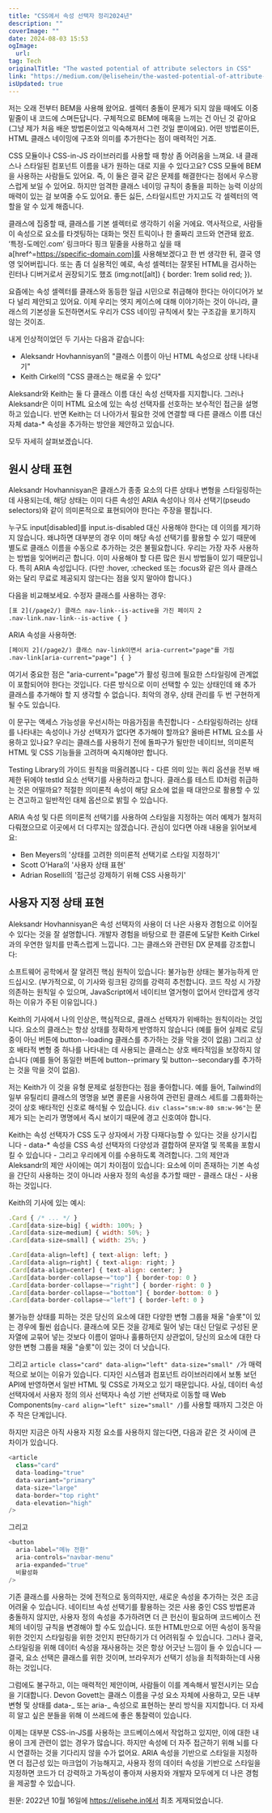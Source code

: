 ```yaml
---
title: "CSS에서 속성 선택자 정리2024년"
description: ""
coverImage: ""
date: 2024-08-03 15:53
ogImage: 
  url: 
tag: Tech
originalTitle: "The wasted potential of attribute selectors in CSS"
link: "https://medium.com/@elisehein/the-wasted-potential-of-attribute-selectors-in-css-49102cb88f34"
isUpdated: true
---
```






저는 오래 전부터 BEM을 사용해 왔어요. 셀렉터 충돌이 문제가 되지 않을 때에도 이중 밑줄이 내 코드에 스며든답니다. 구체적으로 BEM에 매혹을 느끼는 건 아닌 것 같아요 (그냥 제가 처음 배운 방법론이었고 익숙해져서 그런 것일 뿐이에요). 어떤 방법론이든, HTML 클래스 네이밍에 구조와 의미를 추가한다는 점이 매력적인 거죠.

CSS 모듈이나 CSS-in-JS 라이브러리를 사용할 때 항상 좀 어려움을 느껴요. 내 클래스나 스타일된 컴포넌트 이름을 내가 원하는 대로 지을 수 있다고요? CSS 모듈에 BEM을 사용하는 사람들도 있어요. 즉, 이 둘은 결국 같은 문제를 해결한다는 점에서 우스꽝스럽게 보일 수 있어요. 하지만 엄격한 클래스 네이밍 규칙이 충돌을 피하는 능력 이상의 매력이 있는 걸 보여줄 수도 있어요. 좋든 싫든, 스타일시트만 가지고도 각 셀렉터의 역할을 알 수 있게 해줍니다.

클래스에 집중할 때, 클래스를 기본 셀렉터로 생각하기 쉬울 거에요. 역사적으로, 사람들이 속성으로 요소를 타겟팅하는 대화는 멋진 트릭이나 한 줄짜리 코드와 연관돼 왔죠. ‘특정-도메인.com’ 링크마다 핑크 밑줄을 사용하고 싶을 때 a[href^=https://specific-domain.com]를 사용해보겠다고 한 번 생각한 뒤, 결국 영영 잊어버립니다. 또는 좀 더 실용적인 예로, 속성 셀렉터는 잘못된 HTML을 검사하는 린터나 디버거로서 권장되기도 했죠 (img:not([alt]) { border: 1rem solid red; }).

요즘에는 속성 셀렉터를 클래스와 동등한 일급 시민으로 취급해야 한다는 아이디어가 보다 널리 제안되고 있어요. 이제 우리는 엣지 케이스에 대해 이야기하는 것이 아니라, 클래스의 기본성을 도전하면서도 우리가 CSS 네이밍 규칙에서 찾는 구조감을 포기하지 않는 것이죠.

<div class="content-ad"></div>

내게 인상적이었던 두 기사는 다음과 같습니다:

- Aleksandr Hovhannisyan의 "클래스 이름이 아닌 HTML 속성으로 상태 나타내기"
- Keith Cirkel의 "CSS 클래스는 해로울 수 있다"

Aleksandr와 Keith는 둘 다 클래스 이름 대신 속성 선택자를 지지합니다. 그러나 Aleksandr은 이미 HTML 요소에 있는 속성 선택자를 선호하는 보수적인 접근을 설명하고 있습니다. 반면 Keith는 더 나아가서 필요한 것에 연결할 때 다른 클래스 이름 대신 자체 data-\* 속성을 추가하는 방안을 제안하고 있습니다.

모두 자세히 살펴보겠습니다.

<div class="content-ad"></div>

## 원시 상태 표현

Aleksandr Hovhannisyan은 클래스가 종종 요소의 다른 상태나 변형을 스타일링하는 데 사용되는데, 해당 상태는 이미 다른 속성인 ARIA 속성이나 의사 선택기(pseudo selectors)와 같이 의미론적으로 표현되어야 한다는 주장을 펼칩니다.

누구도 input[disabled]를 input.is-disabled 대신 사용해야 한다는 데 이의를 제기하지 않습니다. 왜냐하면 대부분의 경우 이미 해당 속성 선택기를 활용할 수 있기 때문에 별도로 클래스 이름을 수동으로 추가하는 것은 불필요합니다. 우리는 가장 자주 사용하는 방법을 잊어버리곤 합니다. 이미 사용해야 할 다른 많은 원시 방법들이 있기 때문입니다. 특히 ARIA 속성입니다. (다만 :hover, :checked 또는 :focus와 같은 의사 클래스와는 달리 무료로 제공되지 않는다는 점을 잊지 말아야 합니다.)

다음을 비교해보세요. 수정자 클래스를 사용하는 경우:

<div class="content-ad"></div>

```html
[표 2](/page2/) 클래스 nav-link--is-active을 가진 페이지 2
.nav-link.nav-link--is-active { }
```

ARIA 속성을 사용하면:

```html
[페이지 2](/page2/) 클래스 nav-link이면서 aria-current="page"를 가짐
.nav-link[aria-current="page"] { }
```

여기서 중요한 점은 "aria-current="page"가 활성 링크에 필요한 스타일링에 관계없이 포함되어야 한다는 것입니다. 다른 방식으로 이미 선택할 수 있는 상태인데 왜 추가 클래스를 추가해야 할 지 생각할 수 없습니다. 최악의 경우, 상태 관리를 두 번 구현하게 될 수도 있습니다.



<div class="content-ad"></div>

이 문구는 액세스 가능성을 우선시하는 마음가짐을 촉진합니다 - 스타일링하려는 상태를 나타내는 속성이나 가상 선택자가 없다면 추가해야 할까요? 올바른 HTML 요소를 사용하고 있나요? 우리는 클래스를 사용하기 전에 돌파구가 될만한 네이티브, 의미론적 HTML 및 CSS 기능들을 고려하며 숙지해야만 합니다.

Testing Library의 가이드 원칙을 떠올려봅니다 - 다른 의미 있는 쿼리 옵션을 전부 배제한 뒤에야 testId 요소 선택기를 사용하라고 합니다. 클래스를 테스트 ID처럼 취급하는 것은 어떨까요? 적절한 의미론적 속성이 해당 요소에 없을 때 대안으로 활용할 수 있는 견고하고 일반적인 대체 옵션으로 밝힐 수 있습니다.

ARIA 속성 및 다른 의미론적 선택기를 사용하여 스타일을 지정하는 여러 예제가 철저히 다뤄졌으므로 이곳에서 더 다루지는 않겠습니다. 관심이 있다면 아래 내용을 읽어보세요:

- Ben Meyers의 '상태를 고려한 의미론적 선택기로 스타일 지정하기'
- Scott O’Hara의 '사용자 상태 표현'
- Adrian Roselli의 '접근성 강제하기 위해 CSS 사용하기'

<div class="content-ad"></div>

## 사용자 지정 상태 표현

Aleksandr Hovhannisyan은 속성 선택자의 사용이 더 나은 사용자 경험으로 이어질 수 있다는 것을 잘 설명합니다. 개발자 경험을 바탕으로 한 결론에 도달한 Keith Cirkel과의 우연한 일치를 만족스럽게 느낍니다. 그는 클래스와 관련된 DX 문제를 강조합니다:

소프트웨어 공학에서 잘 알려진 핵심 원칙이 있습니다: 불가능한 상태는 불가능하게 만드십시오. (부가적으로, 이 기사와 링크된 강의를 강력히 추천합니다. 코드 작성 시 가장 의존하는 원칙일 수 있으며, JavaScript에서 네이티브 열거형이 없어서 안타깝게 생각하는 이유가 주된 이유입니다.)

Keith의 기사에서 나의 인상은, 핵심적으로, 클래스 선택자가 위배하는 원칙이라는 것입니다. 요소의 클래스는 항상 상태를 정확하게 반영하지 않습니다 (예를 들어 실제로 로딩 중이 아닌 버튼에 button--loading 클래스를 추가하는 것을 막을 것이 없음) 그리고 상호 배타적 변형 중 하나를 나타내는 데 사용되는 클래스는 상호 배타적임을 보장하지 않습니다 (예를 들어 동일한 버튼에 button--primary 및 button--secondary를 추가하는 것을 막을 것이 없음).

<div class="content-ad"></div>

저는 Keith가 이 것을 유형 문제로 설정한다는 점을 좋아합니다. 예를 들어, Tailwind의 일부 유틸리티 클래스의 명명을 보면 콜론을 사용하여 관련된 클래스 세트를 그룹화하는 것이 상호 배타적인 신호로 해석될 수 있습니다. `div class="sm:w-80 sm:w-96"`는 문제가 되는 논리가 명명에서 즉시 보이기 때문에 경고 신호여야 합니다.

Keith는 속성 선택자가 CSS 도구 상자에서 가장 다재다능할 수 있다는 것을 상기시킵니다 - data-* 속성을 CSS 속성 선택자의 다양성과 결합하여 문자열 및 목록을 포함시킬 수 있습니다 - 그리고 우리에게 이를 수용하도록 격려합니다. 그의 제안과 Aleksandr의 제안 사이에는 여기 차이점이 있습니다: 요소에 이미 존재하는 기본 속성을 간단히 사용하는 것이 아니라 사용자 정의 속성을 추가할 때만 - 클래스 대신 - 사용하는 것입니다.

Keith의 기사에 있는 예시:

```js
.Card { /* ... */ }
.Card[data-size=big] { width: 100%; }
.Card[data-size=medium] { width: 50%; }
.Card[data-size=small] { width: 25%; }

.Card[data-align=left] { text-align: left; }
.Card[data-align=right] { text-align: right; }
.Card[data-align=center] { text-align: center; }
.Card[data-border-collapse~="top"] { border-top: 0 }
.Card[data-border-collapse~="right"] { border-right: 0 }
.Card[data-border-collapse~="bottom"] { border-bottom: 0 }
.Card[data-border-collapse~="left"] { border-left: 0 }
```

<div class="content-ad"></div>

불가능한 상태를 피하는 것은 당신의 요소에 대한 다양한 변형 그룹을 채울 "슬롯"이 있는 경우에 훨씬 쉽습니다. 클래스에 모든 것을 강제로 밀어 넣는 대신 단일로 구성된 문자열에 교묶어 넣는 것보다 이름이 얼마나 훌륭하던지 상관없이, 당신의 요소에 대한 다양한 변형 그룹을 채울 "슬롯"이 있는 것이 더 낫습니다.

그리고 `article class="card" data-align="left" data-size="small" /`가 매력적으로 보이는 이유가 있습니다. 디자인 시스템과 컴포넌트 라이브러리에서 보통 보던 API에 반영하면서 일반 HTML 및 CSS로 가져오고 있기 때문입니다. 사실, 데이터 속성 선택자에서 사용자 정의 의사 선택자나 속성 기반 선택자로 이동할 때 Web Components(`my-card align="left" size="small" /`)를 사용할 때까지 그것은 아주 작은 단계입니다.

하지만 지금은 아직 사용자 지정 요소를 사용하지 않는다면, 다음과 같은 것 사이에 큰 차이가 있습니다.

```js
<article
  class="card"
  data-loading="true"
  data-variant="primary"
  data-size="large"
  data-border="top right"
  data-elevation="high"
/>
```

<div class="content-ad"></div>

그리고

```js
<button
  aria-label="메뉴 전환"
  aria-controls="navbar-menu"
  aria-expanded="true"
  비활성화
/>
```

기존 클래스를 사용하는 것에 전적으로 동의하지만, 새로운 속성을 추가하는 것은 조금 어려울 수 있습니다. 네이티브 속성 선택기를 활용하는 것은 사용 중인 CSS 방법론과 충돌하지 않지만, 사용자 정의 속성을 추가하려면 더 큰 헌신이 필요하며 코드베이스 전체의 네이밍 규칙을 변경해야 할 수도 있습니다. 또한 HTML만으로 어떤 속성이 동작을 위한 것인지 스타일링을 위한 것인지 판단하기가 더 어려워질 수 있습니다. 그러나 결국, 스타일링을 위해 데이터 속성을 재사용하는 것은 항상 어긋난 느낌이 들 수 있습니다 — 결국, 요소 선택은 클래스를 위한 것이며, 브라우저가 선택기 성능을 최적화하는데 사용하는 것입니다.

그럼에도 불구하고, 이는 매력적인 제안이며, 사람들이 이를 계속해서 발전시키는 모습을 기대합니다. Devon Govett는 클래스 이름을 구성 요소 자체에 사용하고, 모든 내부 변형 및 상태를 data-_ 또는 aria-_ 속성으로 표현하는 분리 방식을 지지합니다. 더 자세히 알고 싶은 분들을 위해 이 쓰레드에 좋은 통찰력이 있습니다.

<div class="content-ad"></div>

이제는 대부분 CSS-in-JS를 사용하는 코드베이스에서 작업하고 있지만, 이에 대한 내용이 크게 관련이 없는 경우가 많습니다. 하지만 속성에 더 자주 접근하기 위해 뇌를 다시 연결하는 것을 기다리지 않을 수가 없어요. ARIA 속성을 기반으로 스타일을 지정하면 더 접근성 있는 마크업이 가능해지고, 사용자 정의 데이터 속성을 기반으로 스타일을 지정하면 코드가 더 강력하고 가독성이 좋아져 사용자와 개발자 모두에게 더 나은 경험을 제공할 수 있습니다.

원문: 2022년 10월 16일에 https://elisehe.in에서 최초 게재되었습니다.
